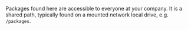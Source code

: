 Packages found here are accessible to everyone at your company. It is a shared path, typically found on a mounted network local drive, e.g. `/packages`.
